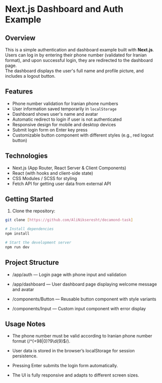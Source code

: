 # Next.js Dashboard and Auth Example

## Overview

This is a simple authentication and dashboard example built with **Next.js**.  
Users can log in by entering their phone number (validated for Iranian format), and upon successful login, they are redirected to the dashboard page.  
The dashboard displays the user's full name and profile picture, and includes a logout button.

## Features

- Phone number validation for Iranian phone numbers
- User information saved temporarily in `localStorage`
- Dashboard shows user's name and avatar
- Automatic redirect to login if user is not authenticated
- Responsive design for mobile and desktop devices
- Submit login form on Enter key press
- Customizable button component with different styles (e.g., red logout button)

## Technologies

- Next.js (App Router, React Server & Client Components)
- React (with hooks and client-side state)
- CSS Modules / SCSS for styling
- Fetch API for getting user data from external API

## Getting Started

1. Clone the repository:

```bash
git clone [https://github.com/AliNikseresht/decamond-task]

# Install dependencies
npm install

# Start the development server
npm run dev
```

## Project Structure

- /app/auth — Login page with phone input and validation

- /app/dashboard — User dashboard page displaying welcome message and avatar

- /components/Button — Reusable button component with style variants

- /components/Input — Custom input component with error display

## Usage Notes

- The phone number must be valid according to Iranian phone number format (/^(\+98|0)?9\d{9}$/).

- User data is stored in the browser’s localStorage for session persistence.

- Pressing Enter submits the login form automatically.

- The UI is fully responsive and adapts to different screen sizes.
